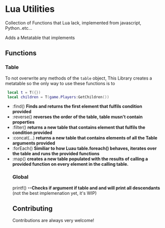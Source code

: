 
# Lua Utilities

Collection of Functions that Lua lack, implemented from javascript, Python..etc...

Adds a Metatable that implements 
## Functions
  ### Table
  To not overwrite any methods of the `table` object, This Library creates a metatable so the only way to use these functions is to
  ```lua
   local t = T({})
   local children = T(game.Players:GetChildren())
  ```
- :find(<F>)  **Finds and returns the first element that fulfils condition provided**
- :reverse() **reverses the order of the table, table musn't contain properties** 
- :filter(<F>) **returns a new table that contains element that fulfils the condition provided**
- :concat(<table>...) **returns a new table that contains elements of all the Table arguments provided**
- :forEach(<F>) **Similiar to how Luau table.foreach() behaves, iterates over the table and runs the provided functions**
- :map(<F>) **creates a new table populated with the results of calling a provided function on every element in the calling table.**
  
### Global
printf(<T>)  **--Checks if argument if table and and will print all descendants** 
(not the best implemenation yet, it's WIP)

## Contributing

Contributions are always very welcome!


